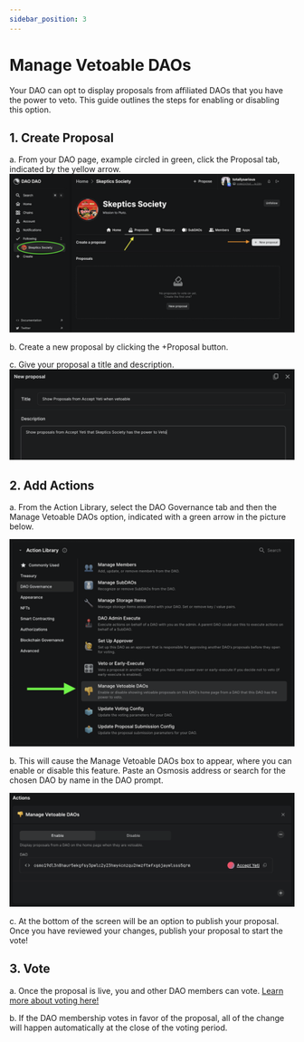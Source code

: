 ```yaml
---
sidebar_position: 3
---
```


# Manage Vetoable DAOs

Your DAO can opt to display proposals from affiliated DAOs that you have the power to veto. This guide outlines the steps for enabling or disabling this option.

## 1. Create Proposal

a. From your DAO page, example circled in green, click the Proposal tab, indicated by the yellow arrow.
![Create proposal](/img/dao-management/change-appearance1.png)

b. Create a new proposal by clicking the +Proposal button.

c. Give your proposal a title and description.
![MVD title and description](/img/dao-governance/vetoable1.png)

## 2. Add Actions

a. From the Action Library, select the DAO Governance tab and then the Manage Vetoable DAOs option, indicated with a green arrow in the picture below.

![Manage vetoable daos action library](/img/dao-governance/vetoable2.png)

b. This will cause the Manage Vetoable DAOs box to appear, where you can enable or disable this feature. Paste an Osmosis address or search for the chosen DAO by name in the DAO prompt.

![Manage vetoable daos action box](/img/dao-governance/vetoable3.png)

c. At the bottom of the screen will be an option to publish your proposal. Once you have reviewed your changes, publish your proposal to start the vote!

## 3. Vote

a. Once the proposal is live, you and other DAO members can vote. [Learn more about voting here!](./proposals/how-to-vote-on-a-proposal)

b. If the DAO membership votes in favor of the proposal, all of the change will happen automatically at the close of the voting period.
